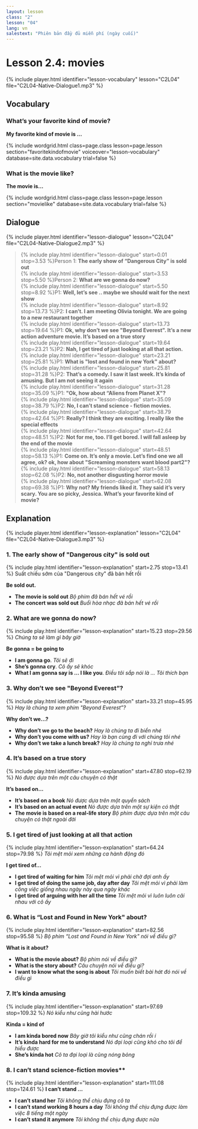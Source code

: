 ```yaml
---
layout: lesson
class: "2"
lesson: "04"
lang: vn
salestext: "Phiên bản đầy đủ miễn phí (ngày cuối)"
---
```


# Lesson 2.4: movies

{% include player.html identifier="lesson-vocabulary" lesson="C2L04" file="C2L04-Native-Dialogue1.mp3" %}


## Vocabulary

### What’s your favorite kind of movie?

**My favorite kind of movie is ...**

{% include wordgrid.html 
		class=page.class 
		lesson=page.lesson 
		section="favoritekindofmovie"
		voiceover="lesson-vocabulary"
		database=site.data.vocabulary 
		trial=false %}
		

### What is the movie like?

**The movie is...**

{% include wordgrid.html 
		class=page.class 
		lesson=page.lesson 
		section="movielike"
		database=site.data.vocabulary 
		trial=false %}
		
	
## Dialogue

{% include player.html identifier="lesson-dialogue" lesson="C2L04" file="C2L04-Native-Dialogue2.mp3" %}


> {% include play.html identifier="lesson-dialogue" start=0.01 stop=3.53 %}Person 1: **The early show of “Dangerous City” is sold out**  
> {% include play.html identifier="lesson-dialogue" start=3.53 stop=5.50 %}Person 2: **What are we gonna do now?**  
> {% include play.html identifier="lesson-dialogue" start=5.50 stop=8.92 %}P1: **Well, let’s see .. maybe we should wait for the next show**  
> {% include play.html identifier="lesson-dialogue" start=8.92 stop=13.73 %}P2: **I can’t. I am meeting Olivia tonight. We are going to a new restaurant together**  
> {% include play.html identifier="lesson-dialogue" start=13.73 stop=19.64 %}P1: **Ok, why don’t we see "Beyond Everest". It’s a new action adventure movie. It’s based on a true story**  
> {% include play.html identifier="lesson-dialogue" start=19.64 stop=23.21 %}P2: **Nah, I get tired of just looking at all that action.**  
> {% include play.html identifier="lesson-dialogue" start=23.21 stop=25.81 %}P1: **What is "lost and found in new York" about?**  
> {% include play.html identifier="lesson-dialogue" start=25.81 stop=31.28 %}P2: **That’s a comedy. I saw it last week. It’s kinda of amusing. But I am not seeing it again**  
> {% include play.html identifier="lesson-dialogue" start=31.28 stop=35.09 %}P1: **"Ok, how about “Aliens from Planet X"?**  
> {% include play.html identifier="lesson-dialogue" start=35.09 stop=38.79 %}P2: **No, I can’t stand science - fiction movies.**  
> {% include play.html identifier="lesson-dialogue" start=38.79 stop=42.64 %}P1: **Really? I think they are exciting. I really like the special effects**  
> {% include play.html identifier="lesson-dialogue" start=42.64 stop=48.51 %}P2: **Not for me, too. I’ll get bored. I will fall asleep by the end of the movie**  
> {% include play.html identifier="lesson-dialogue" start=48.51 stop=58.13 %}P1: **Come on. It’s only a movie. Let’s find one we all agree, ok? ok, how about "Screaming monsters want blood part2"?**  
> {% include play.html identifier="lesson-dialogue" start=58.13 stop=62.08 %}P2: **No, not another disgusting horror movie**  
> {% include play.html identifier="lesson-dialogue" start=62.08 stop=69.38 %}P1: **Why not? My friends liked it. They said it’s very scary. You are so picky, Jessica. What’s your favorite kind of movie?**  

## Explanation

{% include player.html identifier="lesson-explanation" lesson="C2L04" file="C2L04-Native-Dialogue3.mp3" %}

### 1. The early show of "Dangerous city" is sold out
{% include play.html identifier="lesson-explanation" start=2.75 stop=13.41 %}
Suất chiếu sớm của "Dangerous city" đã bán hết rồi 

**Be sold out.**

- **The movie is sold out** *Bộ phim đã bán hết vé rồi*
- **The concert was sold out** *Buổi hòa nhạc đã bán hết vé rồi*

### 2. What are we gonna do now?
{% include play.html identifier="lesson-explanation" start=15.23 stop=29.56 %}
*Chúng ta sẽ làm gì bây giờ*

**Be gonna = be going to**

- **I am gonna go**. *Tôi sẽ đi*
- **She’s gonna cry**. *Cô ấy sẽ khóc*
- **What I am gonna say is … I like you**. *Điều tôi sắp nói là … Tôi thích bạn* 

### 3. Why don’t we see "Beyond Everest”?
{% include play.html identifier="lesson-explanation" start=33.21 stop=45.95 %}
*Hay là chúng ta xem phim "Beyond Everest”?*

**Why don’t we…?**

- **Why don’t we go to the beach?** *Hay là chúng ta đi biển nhé*
- **Why don’t you come with us?** *Hay là bạn cùng đi với chúng tôi nhé*
- **Why don’t we take a lunch break?** *Hay là chúng ta nghỉ trưa nhé*

### 4.  It’s based on a true story
{% include play.html identifier="lesson-explanation" start=47.80 stop=62.19 %}
*Nó được dựa trên một câu chuyện có thật*

**It’s based on…**

- **It’s based on a book** *Nó được dựa trên một quyển sách*
- **It’s based on an actual event** *Nó được dựa trên một sự kiện có thật*
- **The movie is based on a real-life story** *Bộ phim được dựa trên một câu chuyện có thật ngoài đời*

### 5.  I get tired of just looking at all that action
{% include play.html identifier="lesson-explanation" start=64.24 stop=79.98 %}
*Tôi mệt mỏi xem những ca hành động đó*

**I get tired of…**

- **I get tired of waiting for him** *Tôi mệt mỏi vì phải chờ đợi anh ấy*
- **I get tired of doing the same job, day after day** *Tôi mệt mỏi vì phải làm công việc giống nhau ngày này qua ngày khác*
- **I get tired of arguing with her all the time** *Tôi mệt mỏi vì luôn luôn cãi nhau với cô ấy*

### 6. What is “Lost and Found in New York" about?
{% include play.html identifier="lesson-explanation" start=82.56 stop=95.58 %}
*Bộ phim “Lost and Found in New York" nói về điều gì?*

**What is it about?**

- **What is the movie about?** *Bộ phim nói về điều gì?*
- **What is the story about?** *Câu chuyện nói về điều gì?*
- **I want to know what the song is about** *Tôi muốn biết bài hát đó nói về điều gì*


### 7. It’s kinda amusing
{% include play.html identifier="lesson-explanation" start=97.69 stop=109.32 %}
*Nó kiểu như cũng hài hước*

**Kinda = kind of**

- **I am kinda bored now** *Bây giờ tôi kiểu như cũng chán rồi í*
- **It’s kinda hard for me to understand** *Nó đại loại cũng khó cho tôi để hiểu được*
- **She’s kinda hot** *Cô ta đại loại là cũng nóng bỏng*

### 8. I can’t stand science-fiction movies**
{% include play.html identifier="lesson-explanation" start=111.08 stop=124.61 %}
**I can’t stand …**

- **I can’t stand her** *Tôi không thể chịu đựng cô ta*
- **I can’t stand working 8 hours a day** *Tôi không thể chịu đựng được làm việc 8 tiếng một ngày*
- **I can’t stand it anymore** *Tôi không thể chịu đựng được nữa*

 
